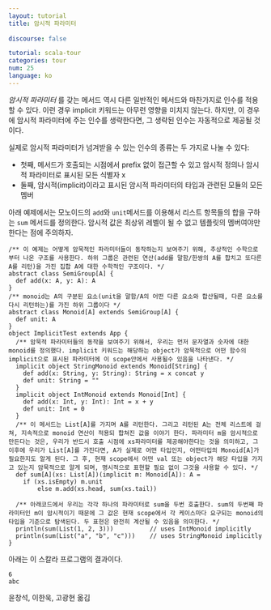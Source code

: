 ```yaml
---
layout: tutorial
title: 암시적 파라미터
 
discourse: false

tutorial: scala-tour
categories: tour
num: 25
language: ko
---
```


_암시적 파라미터_ 를 갖는 메서드 역시 다른 일반적인 메서드와 마찬가지로 인수를 적용할 수 있다. 이런 경우 implicit 키워드는 아무런 영향을 미치지 않는다. 하지만, 이 경우에 암시적 파라미터에 주는 인수를 생략한다면, 그 생략된 인수는 자동적으로 제공될 것이다.

실제로 암시적 파라미터가 넘겨받을 수 있는 인수의 종류는 두 가지로 나눌 수 있다: 

* 첫째, 메서드가 호출되는 시점에서 prefix 없이 접근할 수 있고 암시적 정의나 암시적 파라미터로 표시된 모든 식별자 x 
* 둘째, 암시적(implicit)이라고 표시된 암시적 파라미터의 타입과 관련된 모듈의 모든 멤버

아래 예제에서는 모노이드의 `add`와 `unit`메서드를 이용해서 리스트 항목들의 합을 구하는 `sum` 메서드를 정의한다. 
암시적 값은 최상위 레벨이 될 수 없고 템플릿의 멤버여야만 한다는 점에 주의하자.
 
    /** 이 예제는 어떻게 암묵적인 파라미터들이 동작하는지 보여주기 위해, 추상적인 수학으로부터 나온 구조를 사용한다. 하위 그룹은 관련된 연산(add를 말함/한쌍의 A를 합치고 또다른 A를 리턴)을 가진 집합 A에 대한 수학적인 구조이다. */
    abstract class SemiGroup[A] {
      def add(x: A, y: A): A
    }
    /** monoid는 A의 구분된 요소(unit을 말함/A의 어떤 다른 요소와 합산될때, 다른 요소를 다시 리턴하는)를 가진 하위 그룹이다 */
    abstract class Monoid[A] extends SemiGroup[A] {
      def unit: A
    }
    object ImplicitTest extends App {
      /** 암묵적 파라미터들의 동작을 보여주기 위해서, 우리는 먼저 문자열과 숫자에 대한 monoid를 정의했다. implicit 키워드는 해당하는 object가 암묵적으로 어떤 함수의 implicit으로 표시된 파라미터에 이 scope안에서 사용될수 있음을 나타낸다. */
      implicit object StringMonoid extends Monoid[String] {
        def add(x: String, y: String): String = x concat y
        def unit: String = ""
      }
      implicit object IntMonoid extends Monoid[Int] {
        def add(x: Int, y: Int): Int = x + y
        def unit: Int = 0
      }
      /** 이 메서드는 List[A]를 가지며 A를 리턴한다. 그리고 리턴된 A는 전체 리스트에 걸쳐, 지속적으로 monoid 연산이 적용되 합쳐진 값을 이야기 한다. 파라미터 m을 암시적으로 만든다는 것은, 우리가 반드시 호출 시점에 xs파라미터를 제공해야한다는 것을 의미하고, 그 이후에 우리가 List[A]를 가진다면, A가 실제로 어떤 타입인지, 어떤타입의 Monoid[A]가 필요한지도 알게 된다. 그 후, 현재 scope에서 어떤 val 또는 object가 해당 타입을 가지고 있는지 암묵적으로 알게 되며, 명시적으로 표현할 필요 없이 그것을 사용할 수 있다. */
      def sum[A](xs: List[A])(implicit m: Monoid[A]): A =
        if (xs.isEmpty) m.unit
            else m.add(xs.head, sum(xs.tail))

      /** 아래코드에서 우리는 각각 하나의 파라미터로 sum을 두번 호출한다. sum의 두번째 파라미터인 m이 암시적이기 때문에 그 값은 현재 scope에서 각 케이스마다 요구되는 monoid의 타입을 기준으로 탐색된다. 두 표현은 완전히 계산될 수 있음을 의미한다. */
      println(sum(List(1, 2, 3)))          // uses IntMonoid implicitly
      println(sum(List("a", "b", "c")))    // uses StringMonoid implicitly
    }

아래는 이 스칼라 프로그램의 결과이다. 

    6
    abc

윤창석, 이한욱, 고광현 옮김
